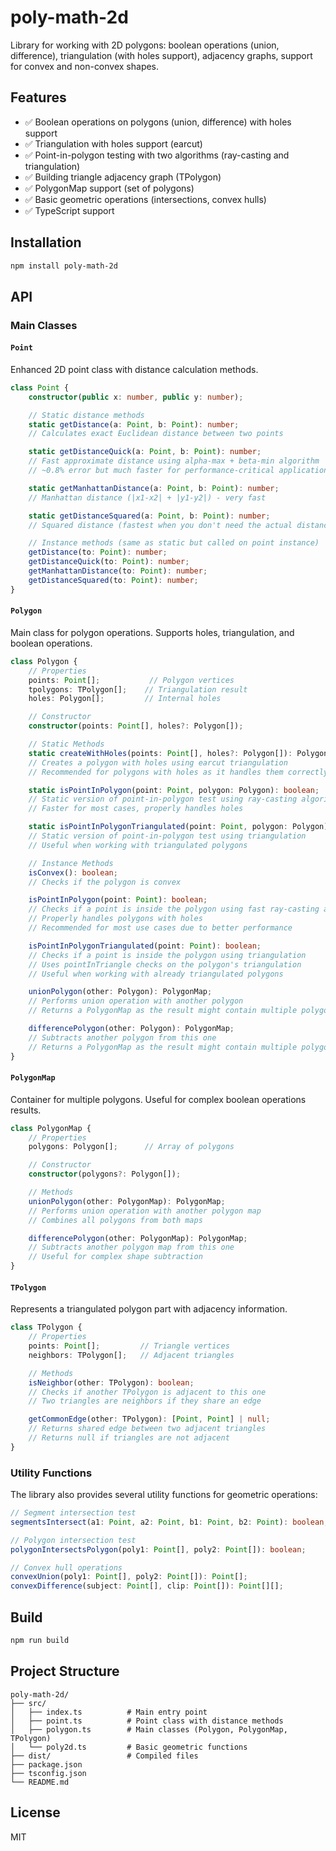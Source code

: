 # poly-math-2d

Library for working with 2D polygons: boolean operations (union, difference), triangulation (with holes support), adjacency graphs, support for convex and non-convex shapes.

## Features
- ✅ Boolean operations on polygons (union, difference) with holes support
- ✅ Triangulation with holes support (earcut)
- ✅ Point-in-polygon testing with two algorithms (ray-casting and triangulation)
- ✅ Building triangle adjacency graph (TPolygon)
- ✅ PolygonMap support (set of polygons)
- ✅ Basic geometric operations (intersections, convex hulls)
- ✅ TypeScript support

## Installation
```bash
npm install poly-math-2d
```

## API

### Main Classes

#### `Point`
Enhanced 2D point class with distance calculation methods.
```ts
class Point {
    constructor(public x: number, public y: number);

    // Static distance methods
    static getDistance(a: Point, b: Point): number;
    // Calculates exact Euclidean distance between two points

    static getDistanceQuick(a: Point, b: Point): number;
    // Fast approximate distance using alpha-max + beta-min algorithm
    // ~0.8% error but much faster for performance-critical applications

    static getManhattanDistance(a: Point, b: Point): number;
    // Manhattan distance (|x1-x2| + |y1-y2|) - very fast

    static getDistanceSquared(a: Point, b: Point): number;
    // Squared distance (fastest when you don't need the actual distance)

    // Instance methods (same as static but called on point instance)
    getDistance(to: Point): number;
    getDistanceQuick(to: Point): number;
    getManhattanDistance(to: Point): number;
    getDistanceSquared(to: Point): number;
}
```

#### `Polygon`
Main class for polygon operations. Supports holes, triangulation, and boolean operations.
```ts
class Polygon {
    // Properties
    points: Point[];           // Polygon vertices
    tpolygons: TPolygon[];    // Triangulation result
    holes: Polygon[];         // Internal holes

    // Constructor
    constructor(points: Point[], holes?: Polygon[]);

    // Static Methods
    static createWithHoles(points: Point[], holes?: Polygon[]): Polygon;
    // Creates a polygon with holes using earcut triangulation
    // Recommended for polygons with holes as it handles them correctly

    static isPointInPolygon(point: Point, polygon: Polygon): boolean;
    // Static version of point-in-polygon test using ray-casting algorithm
    // Faster for most cases, properly handles holes

    static isPointInPolygonTriangulated(point: Point, polygon: Polygon): boolean;
    // Static version of point-in-polygon test using triangulation
    // Useful when working with triangulated polygons

    // Instance Methods
    isConvex(): boolean;
    // Checks if the polygon is convex

    isPointInPolygon(point: Point): boolean;
    // Checks if a point is inside the polygon using fast ray-casting algorithm
    // Properly handles polygons with holes
    // Recommended for most use cases due to better performance

    isPointInPolygonTriangulated(point: Point): boolean;
    // Checks if a point is inside the polygon using triangulation
    // Uses pointInTriangle checks on the polygon's triangulation
    // Useful when working with already triangulated polygons

    unionPolygon(other: Polygon): PolygonMap;
    // Performs union operation with another polygon
    // Returns a PolygonMap as the result might contain multiple polygons

    differencePolygon(other: Polygon): PolygonMap;
    // Subtracts another polygon from this one
    // Returns a PolygonMap as the result might contain multiple polygons
}
```

#### `PolygonMap`
Container for multiple polygons. Useful for complex boolean operations results.
```ts
class PolygonMap {
    // Properties
    polygons: Polygon[];      // Array of polygons

    // Constructor
    constructor(polygons?: Polygon[]);

    // Methods
    unionPolygon(other: PolygonMap): PolygonMap;
    // Performs union operation with another polygon map
    // Combines all polygons from both maps

    differencePolygon(other: PolygonMap): PolygonMap;
    // Subtracts another polygon map from this one
    // Useful for complex shape subtraction
}
```

#### `TPolygon`
Represents a triangulated polygon part with adjacency information.
```ts
class TPolygon {
    // Properties
    points: Point[];         // Triangle vertices
    neighbors: TPolygon[];   // Adjacent triangles

    // Methods
    isNeighbor(other: TPolygon): boolean;
    // Checks if another TPolygon is adjacent to this one
    // Two triangles are neighbors if they share an edge

    getCommonEdge(other: TPolygon): [Point, Point] | null;
    // Returns shared edge between two adjacent triangles
    // Returns null if triangles are not adjacent
}
```

### Utility Functions

The library also provides several utility functions for geometric operations:

```ts
// Segment intersection test
segmentsIntersect(a1: Point, a2: Point, b1: Point, b2: Point): boolean;

// Polygon intersection test
polygonIntersectsPolygon(poly1: Point[], poly2: Point[]): boolean;

// Convex hull operations
convexUnion(poly1: Point[], poly2: Point[]): Point[];
convexDifference(subject: Point[], clip: Point[]): Point[][];
```

## Build

```bash
npm run build
```

## Project Structure

```
poly-math-2d/
├── src/
│   ├── index.ts          # Main entry point
│   ├── point.ts          # Point class with distance methods
│   ├── polygon.ts        # Main classes (Polygon, PolygonMap, TPolygon)
│   └── poly2d.ts         # Basic geometric functions
├── dist/                 # Compiled files
├── package.json
├── tsconfig.json
└── README.md
```

## License
MIT 
